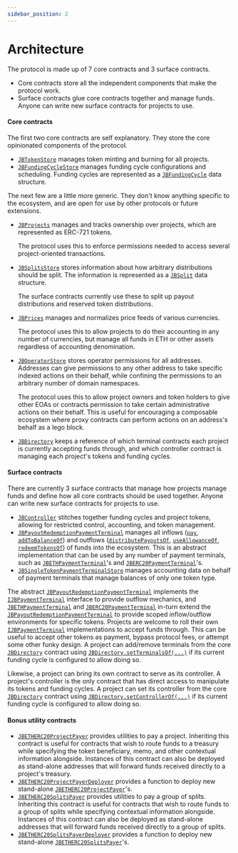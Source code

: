 ```yaml
---
sidebar_position: 2
---
```


# Architecture

The protocol is made up of 7 core contracts and 3 surface contracts.

* Core contracts store all the independent components that make the protocol work.
* Surface contracts glue core contracts together and manage funds. Anyone can write new surface contracts for projects to use.

#### Core contracts

The first two core contracts are self explanatory. They store the core opinionated components of the protocol.

* [`JBTokenStore`](/protocol/api/contracts/jbtokenstore/README.md) manages token minting and burning for all projects.
* [`JBFundingCycleStore`](/protocol/api/contracts/jbfundingcyclestore/README.md) manages funding cycle configurations and scheduling. Funding cycles are represented as a [`JBFundingCycle`](/protocol/api/data-structures/jbfundingcycle.md) data structure.

The next few are a little more generic. They don't know anything specific to the ecosystem, and are open for use by other protocols or future extensions.

*   [`JBProjects`](/protocol/api/contracts/jbprojects/README.md) manages and tracks ownership over projects, which are represented as ERC-721 tokens.

    The protocol uses this to enforce permissions needed to access several project-oriented transactions.
*   [`JBSplitsStore`](/protocol/api/contracts/jbsplitsstore/README.md) stores information about how arbitrary distributions should be split. The information is represented as a [`JBSplit`](/protocol/api/data-structures/jbsplit.md) data structure.

    The surface contracts currently use these to split up payout distributions and reserved token distributions.
*   [`JBPrices`](/protocol/api/contracts/jbprices/README.md) manages and normalizes price feeds of various currencies.

    The protocol uses this to allow projects to do their accounting in any number of currencies, but manage all funds in ETH or other assets regardless of accounting denomination.
*   [`JBOperatorStore`](/protocol/api/contracts/jboperatorstore/README.md) stores operator permissions for all addresses. Addresses can give permissions to any other address to take specific indexed actions on their behalf, while confining the permissions to an arbitrary number of domain namespaces.

    The protocol uses this to allow project owners and token holders to give other EOAs or contracts permission to take certain administrative actions on their behalf. This is useful for encouraging a composable ecosystem where proxy contracts can perform actions on an address's behalf as a lego block.

* [`JBDirectory`](/protocol/api/contracts/jbdirectory/README.md) keeps a reference of which terminal contracts each project is currently accepting funds through, and which controller contract is managing each project's tokens and funding cycles.

#### Surface contracts

There are currently 3 surface contracts that manage how projects manage funds and define how all core contracts should be used together. Anyone can write new surface contracts for projects to use.

* [`JBController`](/protocol/api/contracts/or-controllers/jbcontroller/README.md) stitches together funding cycles and project tokens, allowing for restricted control, accounting, and token management.
* [`JBPayoutRedemptionPaymentTerminal`](/protocol/api/contracts/or-abstract/jbpayoutredemptionpaymentterminal/README.md) manages all inflows ([`pay`](/protocol/api/contracts/or-abstract/jbpayoutredemptionpaymentterminal/write/pay.md), [`addToBalanceOf`](/protocol/api/contracts/or-abstract/jbpayoutredemptionpaymentterminal/write/addtobalanceof.md)) and outflows ([`distributePayoutsOf`](/protocol/api/contracts/or-abstract/jbpayoutredemptionpaymentterminal/write/distributepayoutsof.md), [`useAllowanceOf`](/protocol/api/contracts/or-abstract/jbpayoutredemptionpaymentterminal/write/useallowanceof.md), [`redeemTokensOf`](/protocol/api/contracts/or-abstract/jbpayoutredemptionpaymentterminal/write/redeemtokensof.md)) of funds into the ecosystem. This is an abstract implementation that can be used by any number of payment terminals, such as [`JBETHPaymentTerminal`](/protocol/api/contracts/or-payment-terminals/jbethpaymentterminal/README.md)'s and [`JBERC20PaymentTerminal`](/protocol/api/contracts/or-payment-terminals/jberc20paymentterminal/README.md)'s.
* [`JBSingleTokenPaymentTerminalStore`](/protocol/api/contracts/jbsingletokenpaymentterminalstore/README.md) manages accounting data on behalf of payment terminals that manage balances of only one token type.

The abstract [`JBPayoutRedemptionPaymentTerminal`](/protocol/api/contracts/or-abstract/jbpayoutredemptionpaymentterminal/README.md) implements the [`IJBPaymentTerminal`](/protocol/api/interfaces/ijbpaymentterminal.md) interface to provide outflow mechanics, and [`JBETHPaymentTerminal`](/protocol/api/contracts/or-payment-terminals/jbethpaymentterminal/README.md) and [`JBERC20PaymentTerminal`](/protocol/api/contracts/or-payment-terminals/jberc20paymentterminal/README.md) in-turn extend the [`JBPayoutRedemptionPaymentTerminal`](/protocol/api/contracts/or-abstract/jbpayoutredemptionpaymentterminal/README.md) to provide scoped inflow/outflow environments for specific tokens. Projects are welcome to roll their own [`IJBPaymentTerminal`](/protocol/api/interfaces/ijbpaymentterminal.md) implementations to accept funds through. This can be useful to accept other tokens as payment, bypass protocol fees, or attempt some other funky design. A project can add/remove terminals from the core [`JBDirectory`](/protocol/api/contracts/jbdirectory/README.md) contract using [`JBDirectory.setTerminalsOf(...)`](/protocol/api/contracts/jbdirectory/write/setterminalsof.md) if its current funding cycle is configured to allow doing so.

Likewise, a project can bring its own contract to serve as its controller. A project's controller is the only contract that has direct access to manipulate its tokens and funding cycles. A project can set its controller from the core [`JBDirectory`](/protocol/api/contracts/jbdirectory/README.md) contract using [`JBDirectory.setControllerOf(...)`](/protocol/api/contracts/jbdirectory/write/setcontrollerof.md) if its current funding cycle is configured to allow doing so.

#### Bonus utility contracts

* [`JBETHERC20ProjectPayer`](/protocol/api/contracts/or-utilities/jbetherc20projectpayer/README.md) provides utilities to pay a project. Inheriting this contract is useful for contracts that wish to route funds to a treasury while specifying the token beneficiary, memo, and other contextual information alongside. Instances of this contract can also be deployed as stand-alone addresses that will forward funds received directly to a project's treasury.
* [`JBETHERC20ProjectPayerDeployer`](/protocol/api/contracts/or-utilities/jbetherc20projectpayerdeployer/README.md) provides a function to deploy new stand-alone [`JBETHERC20ProjectPayer`](/protocol/api/contracts/or-utilities/jbetherc20projectpayer/README.md)'s. 
* [`JBETHERC20SplitsPayer`](/protocol/api/contracts/or-utilities/jbetherc20splitspayer/README.md) provides utilities to pay a group of splits. Inheriting this contract is useful for contracts that wish to route funds to a group of splits while specifying contextual information alongside. Instances of this contract can also be deployed as stand-alone addresses that will forward funds received directly to a group of splits.
* [`JBETHERC20SplitsPayerDeployer`](/protocol/api/contracts/or-utilities/jbetherc20splitspayerdeployer/README.md) provides a function to deploy new stand-alone [`JBETHERC20SplitsPayer`](/protocol/api/contracts/or-utilities/jbetherc20splitspayer/README.md)'s. 

<!-- ## [Visual map](www.figma.com/file/qGZbvt4kWgDJOntra7L960/JBV2) -->
